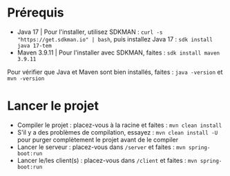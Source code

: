 # Prérequis

- Java 17 | Pour l'installer, utilisez SDKMAN : `curl -s "https://get.sdkman.io" | bash`, puis installez Java 17 : `sdk install java 17-tem`
- Maven 3.9.11 | Pour l'installer avec SDKMAN, faites : `sdk install maven 3.9.11`

Pour vérifier que Java et Maven sont bien installés, faites : `java -version` et `mvn -version`

# Lancer le projet

- Compiler le projet : placez-vous à la racine et faites : `mvn clean install`
- S'il y a des problèmes de compilation, essayez : `mvn clean install -U` pour purger complètement le projet avant de le compiler
- Lancer le serveur : placez-vous dans `/server` et faites : `mvn spring-boot:run`
- Lancer le/les client(s) : placez-vous dans `/client` et faites : `mvn spring-boot:run`